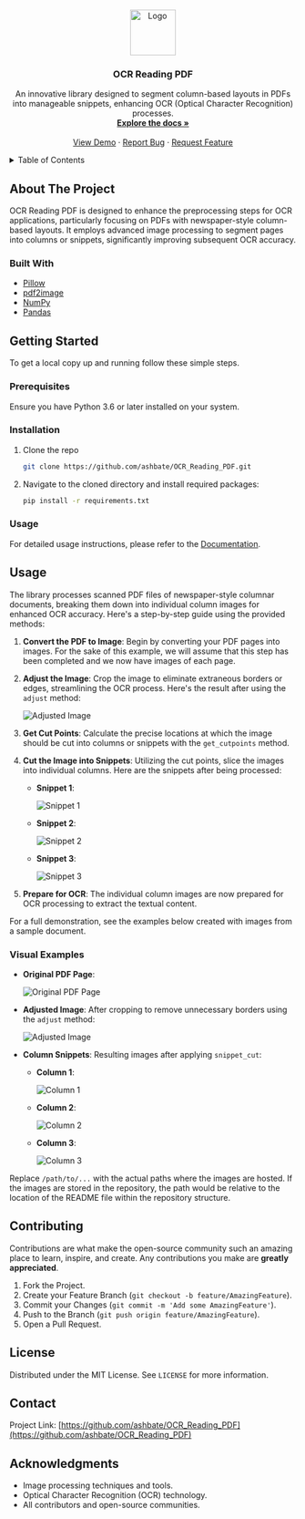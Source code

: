 <!-- Improved compatibility of back to top link: See: https://github.com/othneildrew/Best-README-Template/pull/73 -->
<a name="readme-top"></a>

<!-- PROJECT LOGO -->
<br />
<div align="center">
  <a href="https://github.com/ashbate/OCR_Reading_PDF">
    <img src="images/logo.png" alt="Logo" width="80" height="80">
  </a>

  <h3 align="center">OCR Reading PDF</h3>

  <p align="center">
    An innovative library designed to segment column-based layouts in PDFs into manageable snippets, enhancing OCR (Optical Character Recognition) processes.
    <br />
    <a href="https://github.com/ashbate/OCR_Reading_PDF"><strong>Explore the docs »</strong></a>
    <br />
    <br />
    <a href="https://github.com/ashbate/OCR_Reading_PDF">View Demo</a>
    ·
    <a href="https://github.com/ashbate/OCR_Reading_PDF/issues/new?labels=bug&template=bug-report---.md">Report Bug</a>
    ·
    <a href="https://github.com/ashbate/OCR_Reading_PDF/issues/new?labels=enhancement&template=feature-request---.md">Request Feature</a>
  </p>
</div>

<!-- TABLE OF CONTENTS -->
<details>
  <summary>Table of Contents</summary>
  <ol>
    <li>
      <a href="#about-the-project">About The Project</a>
      <ul>
        <li><a href="#built-with">Built With</a></li>
      </ul>
    </li>
    <li>
      <a href="#getting-started">Getting Started</a>
      <ul>
        <li><a href="#prerequisites">Prerequisites</a></li>
        <li><a href="#installation">Installation</a></li>
      </ul>
    </li>
    <li><a href="#usage">Usage</a></li>
    <li><a href="#contributing">Contributing</a></li>
    <li><a href="#license">License</a></li>
    <li><a href="#contact">Contact</a></li>
    <li><a href="#acknowledgments">Acknowledgments</a></li>
  </ol>
</details>

## About The Project

OCR Reading PDF is designed to enhance the preprocessing steps for OCR applications, particularly focusing on PDFs with newspaper-style column-based layouts. It employs advanced image processing to segment pages into columns or snippets, significantly improving subsequent OCR accuracy.

### Built With

* [Pillow](https://python-pillow.org)
* [pdf2image](https://pypi.org/project/pdf2image/)
* [NumPy](https://numpy.org)
* [Pandas](https://pandas.pydata.org)

## Getting Started

To get a local copy up and running follow these simple steps.

### Prerequisites

Ensure you have Python 3.6 or later installed on your system.

### Installation

1. Clone the repo
   ```sh
   git clone https://github.com/ashbate/OCR_Reading_PDF.git

2. Navigate to the cloned directory and install required packages:
   ```sh
   pip install -r requirements.txt

### Usage

For detailed usage instructions, please refer to the [Documentation](https://github.com/ashbate/OCR_Reading_PDF).

## Usage

The library processes scanned PDF files of newspaper-style columnar documents, breaking them down into individual column images for enhanced OCR accuracy. Here's a step-by-step guide using the provided methods:

1. **Convert the PDF to Image**: Begin by converting your PDF pages into images. For the sake of this example, we will assume that this step has been completed and we now have images of each page.

2. **Adjust the Image**: Crop the image to eliminate extraneous borders or edges, streamlining the OCR process. Here's the result after using the `adjust` method:

   ![Adjusted Image](visuals/fullpage.png)

3. **Get Cut Points**: Calculate the precise locations at which the image should be cut into columns or snippets with the `get_cutpoints` method.

4. **Cut the Image into Snippets**: Utilizing the cut points, slice the images into individual columns. Here are the snippets after being processed:

   - **Snippet 1**:

     ![Snippet 1](/visuals/snippet1.png)

   - **Snippet 2**:

     ![Snippet 2](/visuals/snippet2.png)

   - **Snippet 3**:

     ![Snippet 3](/visuals/snippet3.png)

5. **Prepare for OCR**: The individual column images are now prepared for OCR processing to extract the textual content.

For a full demonstration, see the examples below created with images from a sample document.

### Visual Examples

- **Original PDF Page**:

  ![Original PDF Page](/path/to/original_pdf_page.png)

- **Adjusted Image**: After cropping to remove unnecessary borders using the `adjust` method:

  ![Adjusted Image](/path/to/adjusted_image.png)

- **Column Snippets**: Resulting images after applying `snippet_cut`:

  - **Column 1**:

    ![Column 1](/path/to/column1.png)

  - **Column 2**:

    ![Column 2](/path/to/column2.png)

  - **Column 3**:

    ![Column 3](/path/to/column3.png)

Replace `/path/to/...` with the actual paths where the images are hosted. If the images are stored in the repository, the path would be relative to the location of the README file within the repository structure.


## Contributing

Contributions are what make the open-source community such an amazing place to learn, inspire, and create. Any contributions you make are **greatly appreciated**.

1. Fork the Project.
2. Create your Feature Branch (`git checkout -b feature/AmazingFeature`).
3. Commit your Changes (`git commit -m 'Add some AmazingFeature'`).
4. Push to the Branch (`git push origin feature/AmazingFeature`).
5. Open a Pull Request.

## License

Distributed under the MIT License. See `LICENSE` for more information.

## Contact

Project Link: [https://github.com/ashbate/OCR_Reading_PDF](https://github.com/ashbate/OCR_Reading_PDF)

## Acknowledgments

- Image processing techniques and tools.
- Optical Character Recognition (OCR) technology.
- All contributors and open-source communities.
